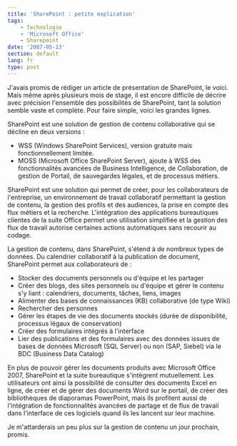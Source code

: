 ```yaml
---
title: 'SharePoint : petite explication'
tags:
    - Technologie
    - 'Microsoft Office'
    - Sharepoint
date: '2007-05-13'
section: default
lang: fr
type: post
---
```


J'avais promis de rédiger un article de présentation de SharePoint, le voici. Mais même après plusieurs mois de stage, il est encore difficile de décrire avec précision l'ensemble des possibilités de SharePoint, tant la solution semble vaste et complète. Pour faire simple, voici les grandes lignes.

SharePoint est une solution de gestion de contenu collaborative qui se décline en deux versions&nbsp;:

*   WSS (Windows SharePoint Services), version gratuite mais fonctionnellement limitée.
*   MOSS (Microsoft Office SharePoint Server), ajoute à WSS des fonctionnalités avancées de Business Intelligence, de Collaboration, de gestion de Portail, de sauvegardes légales, et de processus métiers.

SharePoint est une solution qui permet de créer, pour les collaborateurs de l'entreprise, un environnement de travail collaboratif permettant la gestion de contenu, la gestion des profils et des audiences, la prise en compte des flux métiers et la recherche. L'intégration des applications bureautiques clientes de la suite Office permet une utilisation simplifiée et la gestion des flux de travail autorise certaines actions automatiques sans recourir au codage.

La gestion de contenu, dans SharePoint, s'étend à de nombreux types de données. Du calendrier collaboratif à la publication de document, SharePoint permet aux collaborateurs de&nbsp;:

*   Stocker des documents personnels ou d'équipe et les partager
*   Créer des blogs, des sites personnels ou d'équipe et gérer le contenu s'y liant&nbsp;: calendriers, documents, t&acirc;ches, liens, images
*   Alimenter des bases de connaissances (KB) collaborative (de type Wiki)
*   Rechercher des personnes
*   Gérer les étapes de vie des documents stockés (durée de disponibilité, processus légaux de conservation)
*   Créer des formulaires intégrés à l'interface
*   Lier des publications et des formulaires avec des données issues de bases de données Microsoft (SQL Server) ou non (SAP, Siebel) via le BDC (Business Data Catalog)

En plus de pouvoir gérer les documents produits avec Microsoft Office 2007, SharePoint et la suite bureautique s'intègrent mutuellement. Les utilisateurs ont ainsi la possibilité de consulter des documents Excel en ligne, de créer et de gérer des documents Word sur le portail, de créer des bibliothèques de diaporamas PowerPoint, mais ils profitent aussi de l'intégration de fonctionnalités avancées de partage et de flux de travail dans l'interface de ces logiciels quand ils les lancent sur leur machine.

Je m'attarderais un peu plus sur la gestion de contenu un jour prochain, promis.
